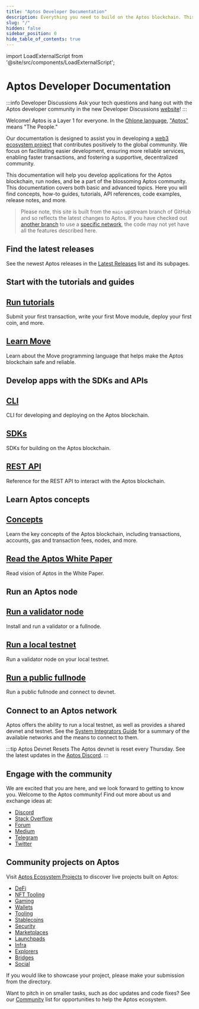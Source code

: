 ```yaml
---
title: "Aptos Developer Documentation"
description: Everything you need to build on the Aptos blockchain. This documentation covers basic and advanced concepts, how-to guides, code examples, release notes, more.
slug: "/"
hidden: false
sidebar_position: 0
hide_table_of_contents: true
---
```


import LoadExternalScript from '@site/src/components/LoadExternalScript';

<LoadExternalScript src="/hotjar.js" />

# Aptos Developer Documentation

:::info Developer Discussions
Ask your tech questions and hang out with the Aptos developer community in the new Developer Discussions [website](https://github.com/aptos-labs/aptos-developer-discussions/discussions)!
:::

Welcome! Aptos is a Layer 1 for everyone. In the [Ohlone language](https://en.wikipedia.org/wiki/Ohlone_languages), ["Aptos"](https://en.wikipedia.org/wiki/Aptos,_California) means "The People."

Our documentation is designed to assist you in developing a [web3 ecosystem project](https://aptosfoundation.org/ecosystem/projects/all) that contributes positively to the global community. We focus on facilitating easier development, ensuring more reliable services, enabling faster transactions, and fostering a supportive, decentralized community.

This documentation will help you develop applications for the Aptos blockchain, run nodes, and be a part of the blossoming Aptos community. This documentation covers both basic and advanced topics. Here you will find concepts, how-to guides, tutorials, API references, code examples, release notes, and more.

> Please note, this site is built from the `main` upstream branch of GitHub and so reflects the latest changes to Aptos. If you have checked out [another branch](https://github.com/aptos-labs/aptos-core/branches) to use a [specific network](guides/system-integrators-guide.md#choose-a-network), the code may not yet have all the features described here.

## Find the latest releases

See the newest Aptos releases in the [Latest Releases](./releases/index.md) list and its subpages.

## Start with the tutorials and guides

<div class="docs-card-container">
  <div class="row row-cols-1 row-cols-md-3a g-4">
    <div class="col">
      <div class="card card-body h-100 d-flex flex-column">
        <a href="tutorials" class="card-title card-link stretched-link"> <h2>Run tutorials</h2></a>
        <p class="card-text">Submit your first transaction, write your first Move module, deploy your first coin, and more.</p>
      </div>
    </div>
    <div class="col">
      <div class="card card-body h-100 d-flex flex-column">
        <a href="move/move-on-aptos" class="card-title card-link stretched-link"> <h2>Learn Move</h2></a>
        <p class="card-text">Learn about the Move programming language that helps make the Aptos blockchain safe and reliable.</p>
      </div>
    </div>
  </div>
</div>

## Develop apps with the SDKs and APIs

<div class="docs-card-container">
  <div class="row row-cols-1 row-cols-md-2a g-4">
    <div class="col">
      <div class="card h-100" >
        <div class="card-body d-flex flex-column" >
          <a href="/tools/aptos-cli/use-cli/use-aptos-cli" class="card-title card-link stretched-link"> <h2>CLI</h2></a>
          <p class="card-text">CLI for developing and deploying on the Aptos blockchain.</p>
        </div>
      </div>
    </div>
    <div class="col">
      <div class="card h-100" >
        <div class="card-body d-flex flex-column" >
          <a href="/sdks/index" class="card-title card-link stretched-link"> <h2>SDKs</h2></a>
          <p class="card-text">SDKs for building on the Aptos blockchain.</p>
        </div>
      </div>
    </div>
    <div class="col">
      <div class="card h-100" >
        <div class="card-body d-flex flex-column"  >
          <a href="https://aptos.dev/nodes/aptos-api-spec/#/" class="card-title card-link stretched-link"> <h2>REST API</h2></a>
          <p class="card-text">Reference for the REST API to interact with the Aptos blockchain.</p>
        </div>
      </div>
    </div>
  </div>
</div>

## Learn Aptos concepts

<div class="docs-card-container">
  <div class="row row-cols-1 row-cols-md-3a g-4">
    <div class="col">
      <div class="card card-body h-100 d-flex flex-column">
        <a href="concepts" class="card-title card-link stretched-link"> <h2>Concepts</h2></a>
        <p class="card-text">Learn the key concepts of the Aptos blockchain, including transactions, accounts, gas and transaction fees, nodes, and more. </p>
      </div>
    </div>
    <div class="col">
      <div class="card card-body h-100 d-flex flex-column" >
        <a href="aptos-white-paper" class="card-title card-link stretched-link"> <h2>Read the Aptos White Paper</h2></a>
        <p class="card-text">Read vision of Aptos in the White Paper.</p>
      </div>
    </div>
  </div>
</div>

## Run an Aptos node

<div class="docs-card-container">
  <div class="row row-cols-1 row-cols-md-2a g-4">
    <div class="col">
      <div class="card card-body h-100 d-flex flex-column" >
        <a href="/nodes/validator-node/validators" class="card-title card-link stretched-link"> <h2>Run a validator node</h2></a>
        <p class="card-text">Install and run a validator or a fullnode.</p>
      </div>
    </div>
    <div class="col">
      <div class="card card-body h-100 d-flex flex-column"  >
        <a href="/nodes/local-testnet/local-testnet-index" class="card-title card-link stretched-link"> <h2>Run a local testnet</h2></a>
        <p class="card-text">Run a validator node on your local testnet.</p>
      </div>
    </div>
    <div class="col">
      <div class="card card-body h-100 d-flex flex-column"  >
        <a href="nodes/full-node/public-fullnode" class="card-title card-link stretched-link"> <h2>Run a public fullnode</h2></a>
        <p class="card-text">Run a public fullnode and connect to devnet.</p>
      </div>
    </div>
  </div>
</div>

## Connect to an Aptos network

Aptos offers the ability to run a local testnet, as well as provides a shared devnet and testnet. See the [System Integrators Guide](guides/system-integrators-guide.md#networks) for a summary of the available networks and the means to connect to them.

:::tip Aptos Devnet Resets
The Aptos devnet is reset every Thursday. See the latest updates in the [Aptos Discord](https://discord.gg/aptosnetwork).
:::

## Engage with the community

We are excited that you are here, and we look forward to getting to know you. Welcome to the Aptos community! Find out more about us and exchange ideas at:

- [Discord](https://discord.gg/aptosnetwork)
- [Stack Overflow](https://stackoverflow.com/questions/tagged/aptos)
- [Forum](https://forum.aptoslabs.com/)
- [Medium](https://medium.com/aptoslabs)
- [Telegram](https://t.me/AptosTG)
- [Twitter](https://twitter.com/Aptos_Network)

## Community projects on Aptos

Visit [Aptos Ecosystem Projects](https://aptosfoundation.org/ecosystem/projects/all) to discover live projects built on Aptos:

- [DeFi](https://aptosfoundation.org/ecosystem/projects/defi)
- [NFT Tooling](https://aptosfoundation.org/ecosystem/projects/nft-tooling)
- [Gaming](https://aptosfoundation.org/ecosystem/projects/gaming)
- [Wallets](https://aptosfoundation.org/ecosystem/projects/wallets)
- [Tooling](https://aptosfoundation.org/ecosystem/projects/tooling)
- [Stablecoins](https://aptosfoundation.org/ecosystem/projects/stablecoins)
- [Security](https://aptosfoundation.org/ecosystem/projects/security)
- [Marketplaces](https://aptosfoundation.org/ecosystem/projects/marketplaces)
- [Launchpads](https://aptosfoundation.org/ecosystem/projects/launchpads)
- [Infra](https://aptosfoundation.org/ecosystem/projects/infra)
- [Explorers](https://aptosfoundation.org/ecosystem/projects/explorers)
- [Bridges](https://aptosfoundation.org/ecosystem/projects/bridges)
- [Social](https://aptosfoundation.org/ecosystem/projects/social)

If you would like to showcase your project, please make your submission from the directory.

Want to pitch in on smaller tasks, such as doc updates and code fixes? See our [Community](./community/index.md) list for opportunities to help the Aptos ecosystem.

